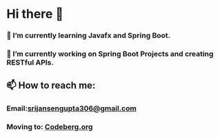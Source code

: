 # Hi there 👋

### 🌱 I’m currently learning Javafx and Spring Boot.
### 🔭 I’m currently working on Spring Boot Projects and creating RESTful APIs.
## 📫 How to reach me:
### Email:srijansengupta306@gmail.com
<!--
**Srijan-Sengupta/Srijan-Sengupta** is a ✨ _special_ ✨ repository because its `README.md` (this file) appears on your GitHub profile.

Here are some ideas to get you started:

- 🔭 I’m currently working on ...
- 🌱 I’m currently learning ...
- 👯 I’m looking to collaborate on ...
- 🤔 I’m looking for help with ...
- 💬 Ask me about ...
- 📫 How to reach me: ...
- 😄 Pronouns: ...
- ⚡ Fun fact: ...
-->

### Moving to: [Codeberg.org](https://codeberg.org/srijansengupta)
